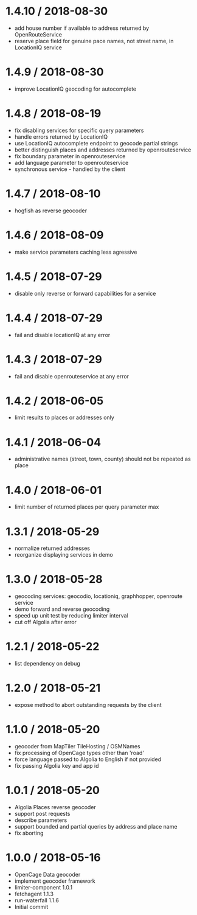 
1.4.10 / 2018-08-30
===================

 * add house number if available to address returned by OpenRouteService
 * reserve place field for genuine pace names, not street name, in LocationIQ service

1.4.9 / 2018-08-30
==================

 * improve LocationIQ geocoding for autocomplete

1.4.8 / 2018-08-19
==================

 * fix disabling services for specific query parameters
 * handle errors returned by LocationIQ
 * use LocationIQ autocomplete endpoint to geocode partial strings
 * better distinguish places and addresses returned by openrouteservice
 * fix boundary parameter in openrouteservice
 * add language parameter to openrouteservice
 * synchronous service - handled by the client

1.4.7 / 2018-08-10
==================

 * hogfish as reverse geocoder

1.4.6 / 2018-08-09
==================

 * make service parameters caching less agressive

1.4.5 / 2018-07-29
==================

 * disable only reverse or forward capabilities for a service

1.4.4 / 2018-07-29
==================

 * fail and disable locationIQ at any error

1.4.3 / 2018-07-29
==================

 * fail and disable openrouteservice at any error

1.4.2 / 2018-06-05
==================

 * limit results to places or addresses only

1.4.1 / 2018-06-04
==================

 * administrative names (street, town, county) should not be repeated as place

1.4.0 / 2018-06-01
==================

 * limit number of returned places per query parameter max

1.3.1 / 2018-05-29
==================

 * normalize returned addresses
 * reorganize displaying services in demo

1.3.0 / 2018-05-28
==================

 * geocoding services: geocodio, locationiq, graphhopper, openroute service
 * demo forward and reverse geocoding
 * speed up unit test by reducing limiter interval
 * cut off Algolia after error

1.2.1 / 2018-05-22
==================

 * list dependency on debug

1.2.0 / 2018-05-21
==================

 * expose method to abort outstanding requests by the client

1.1.0 / 2018-05-20
==================

 * geocoder from MapTiler TileHosting / OSMNames
 * fix processing of OpenCage types other than 'road'
 * force language passed to Algolia to English if not provided
 * fix passing Algolia key and app id

1.0.1 / 2018-05-20
==================

 * Algolia Places reverse geocoder
 * support post requests
 * describe parameters
 * support bounded and partial queries by address and place name
 * fix aborting

1.0.0 / 2018-05-16
==================

 * OpenCage Data geocoder
 * implement geocoder framework
 * limiter-component 1.0.1
 * fetchagent 1.1.3
 * run-waterfall 1.1.6
 * Initial commit
